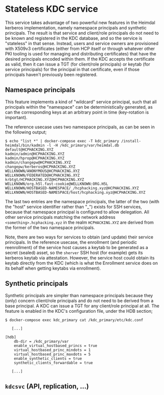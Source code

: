 # Stateless KDC service

This service takes advantage of two powerful new features in the Heimdal kerberos implementation, namely namespace principals and synthetic principals. The result is that service and client/role principals do not need to be known and registered in the KDC database, and so the service is "stateless" in that sense. Instead, users and service owners are provisioned with X509v3 certificates (either from HCP itself or through whatever other PKI tooling is used for managing and distributing certificates) that have the desired principals encoded within them. If the KDC accepts the certificate as valid, then it can issue a TGT (for client/role principals) or keytab (for service principals) for the principal in that certificate, even if those principals haven't previously been registered.

## Namespace principals

This feature implements a kind of "wildcard" service principal, such that all principals within the "namespace" can be deterministically generated, as can the corresponding keys at an arbitrary point in time (key-rotation is important).

The reference usecase uses two namespace principals, as can be seen in the following output;

```
$ echo "list *" | docker-compose exec -T kdc_primary /install-heimdal/bin/kadmin -l -H /kdc_primary/var/heimdal.db
default@HCPHACKING.XYZ
kadmin/admin@HCPHACKING.XYZ
kadmin/hprop@HCPHACKING.XYZ
kadmin/changepw@HCPHACKING.XYZ
changepw/kerberos@HCPHACKING.XYZ
WELLKNOWN/ANONYMOUS@HCPHACKING.XYZ
WELLKNOWN/FEDERATED@HCPHACKING.XYZ
krbtgt/HCPHACKING.XYZ@HCPHACKING.XYZ
WELLKNOWN/org.h5l.fast-cookie@WELLKNOWN:ORG.H5L
WELLKNOWN/HOSTBASED-NAMESPACE/_/hcphacking.xyz@HCPHACKING.XYZ
WELLKNOWN/HOSTBASED-NAMESPACE/host/hcphacking.xyz@HCPHACKING.XYZ
```

The last two entries are the namespace principals, the latter of the two (with the "host" service identifier rather than "\_") exists for SSH services, because that namespace principal is configured to allow delegation. All other service principals matching the network address `<something>.hcphacking.xyz` in the realm `HCPHACKING.XYZ` are derived from the former of the two namespace principals.

Note, there are two ways for services to obtain (and update) their service principals. In the reference usecase, the enrollment (and periodic reenrollment) of the service host causes a keytab to be generated as a secret (sealed) asset, so the `sherver` SSH host (for example) gets its kerberos keytab via attestation. However, the service host could obtain its keytab directly from the KDC (which is what the Enrollment service does on its behalf when getting keytabs via enrollment).

## Synthetic principals

Synthetic principals are simpler than namespace principals because they (only) concern client/role principals and do not need to be derived from a base principal. A KDC can issue a TGT for any client/role principal at all. The feature is enabled in the KDC's configuration file, under the HDB section;

```
$ docker-compose exec kdc_primary cat /kdc_primary/etc/kdc.conf

   [...]

[hdb]
	db-dir = /kdc_primary/var
	enable_virtual_hostbased_princs = true
	virtual_hostbased_princ_mindots = 1
	virtual_hostbased_princ_maxdots = 5
	enable_synthetic_clients = true
	synthetic_clients_forwardable = true

   [...]
```

## `kdcsvc` (API, replication, ...)


